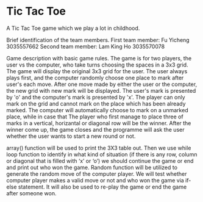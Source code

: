 # Tic Tac Toe
A Tic Tac Toe game which we play a lot in childhood.

Brief identification of the team members.
First team member: Fu Yicheng 3035557662
Second team member: Lam King Ho 3035570078

Game description with basic game rules.
The game is for two players, the user vs the computer, who take turns choosing the spaces in a 3x3 grid.
The game will display the original 3x3 grid for the user.
The user always plays first, and the computer randomly choose one place to mark after user's each move.
After one move made by either the user or the computer, the new grid with new mark will be displayed.
The user's mark is presented by 'o' and the computer's mark is presented by 'x'.
The player can only mark on the grid and cannot mark on the place which has been already marked.
The computer will automatically choose to mark on a unmarked place, while in case that 
The player who first manage to place three of marks in a vertical, horizantal or diagonal row will be the winner.
After the winner come up, the game closes and the programme will ask the user whether the user wants to start a new round or not.

array() function will be used to print the 3X3 table out. Then we use while loop function to identify in what kind of situation (if there is any row, column or diagonal that is filled with ‘x’ or ‘o’) we should continue the game or end and print out who won the game. Random function will be utilized to generate the random move of the computer player. We will test whether computer player makes a valid move or not and who won the game via if-else statement. It will also be used to re-play the game or end the game after someone won.
